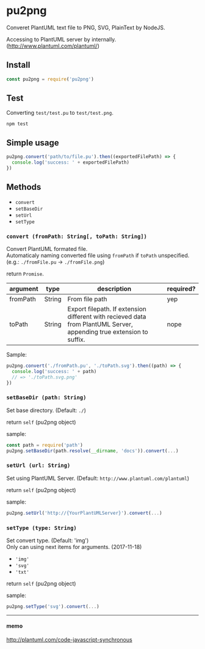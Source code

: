 pu2png
=========

Converet PlantUML text file to PNG, SVG, PlainText by NodeJS.  

Accessing to PlantUML server by internally.  
(http://www.plantuml.com/plantuml/)

## Install

```js
const pu2png = require('pu2png')
```

## Test

Converting `test/test.pu` to `test/test.png`.

```
npm test
```

## Simple usage

```js
pu2png.convert('path/to/file.pu').then((exportedFilePath) => {
  console.log('success: ' + exportedFilePath)
})
```

## Methods

- `convert`
- `setBaseDir`
- `setUrl`
- `setType`

### `convert (fromPath: String[, toPath: String])`

Convert PlantUML formated file.  
Automaticaly naming converted file using `fromPath` if `toPath` unspecified.  
(e.g.: `./fromFile.pu` -> `./fromFile.png`)  

return `Promise`.

| argument |  type  |                                                     description                                                      | required? |
| -------- | ------ | -------------------------------------------------------------------------------------------------------------------- | --------- |
| fromPath | String | From file path                                                                                                       | yep       |
| toPath   | String | Export filepath. If extension different with recieved data from PlantUML Server, appending true extension to suffix. | nope      |

Sample:

```js
pu2png.convert('./fromPath.pu', './toPath.svg').then((path) => {
  console.log('success: ' + path)
  // => './toPath.svg.png'
})
```

### `setBaseDir (path: String)`

Set base directory. (Default: `./`)

return `self` (pu2png object)

sample:

```js
const path = require('path')
pu2png.setBaseDir(path.resolve(__dirname, 'docs')).convert(...)
```

### `setUrl (url: String)`

Set using PlantUML Server. (Default: `http://www.plantuml.com/plantuml`)  

return `self` (pu2png object)

sample:

```js
pu2png.setUrl('http://{YourPlantUMLServer}').convert(...)
```

### `setType (type: String)`

Set convert type. (Default: 'img')  
Only can using next items for arguments. (2017-11-18)

- `'img'`
- `'svg'`
- `'txt'`

return `self` (pu2png object)

sample: 

```js
pu2png.setType('svg').convert(...)
```

---

#### memo

http://plantuml.com/code-javascript-synchronous